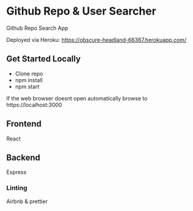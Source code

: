 # Github Repo & User Searcher

Github Repo Search App

Deployed via Heroku: https://obscure-headland-66367.herokuapp.com/

## Get Started Locally

- Clone repo
- npm install
- npm start

If the web browser doesnt open automatically browse to https://localhost:3000

## Frontend

React

## Backend

Express

### Linting

Airbnb & prettier
